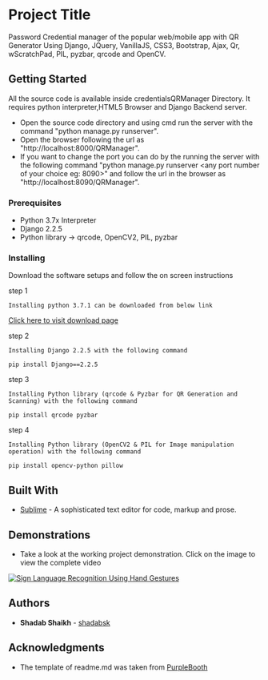 # Project Title
Password Credential manager of the popular web/mobile app with QR Generator Using Django, JQuery, VanillaJS, CSS3, Bootstrap, Ajax, Qr, wScratchPad, PIL, pyzbar, qrcode and OpenCV.

## Getting Started
All the source code is available inside credentialsQRManager Directory. It requires python interpreter,HTML5 Browser and Django Backend server.
* Open the source code directory and using cmd run the server with the command "python manage.py runserver".
* Open the browser following the url as "http://localhost:8000/QRManager".	
* If you want to change the port you can do by the running the server with the following command "python manage.py runserver <any port number of your choice eg: 8090>" and follow the url in the browser as "http://localhost:8090/QRManager".	


### Prerequisites

* Python 3.7x Interpreter
* Django 2.2.5
* Python library -> qrcode, OpenCV2, PIL, pyzbar


### Installing

Download the software setups and follow the on screen instructions

step 1

```
Installing python 3.7.1 can be downloaded from below link
```
[Click here to visit download page](https://www.python.org/downloads/release/python-371/)

step 2

```
Installing Django 2.2.5 with the following command
```
```
pip install Django==2.2.5
```

step 3

```
Installing Python library (qrcode & Pyzbar for QR Generation and Scanning) with the following command
```
```
pip install qrcode pyzbar
```

step 4

```
Installing Python library (OpenCV2 & PIL for Image manipulation operation) with the following command
```
```
pip install opencv-python pillow
```

## Built With

* [Sublime](https://www.sublimetext.com/3) - A sophisticated text editor for code, markup and prose. 


## Demonstrations

* Take a look at the working project demonstration. Click on the image to view the complete video


[![Sign Language Recognition Using Hand Gestures](https://i.ytimg.com/vi/vayAYFZrfsU/maxresdefault.jpg)](https://youtu.be/vayAYFZrfsU)


## Authors

* **Shadab Shaikh** - [shadabsk](https://github.com/shadabsk)

## Acknowledgments

* The template of readme.md was taken from [PurpleBooth](https://github.com/PurpleBooth)
